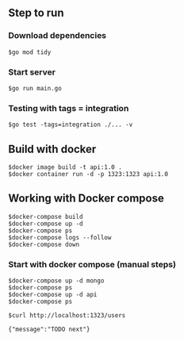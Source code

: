 ## Step to run

### Download dependencies
```
$go mod tidy
```

### Start server
```
$go run main.go
```
### Testing with tags = integration
```
$go test -tags=integration ./... -v
```

## Build with docker
```
$docker image build -t api:1.0 .
$docker container run -d -p 1323:1323 api:1.0
```

## Working with Docker compose
```
$docker-compose build
$docker-compose up -d
$docker-compose ps
$docker-compose logs --follow
$docker-compose down
```

### Start with docker compose (manual steps)
```
$docker-compose up -d mongo
$docker-compose ps
$docker-compose up -d api
$docker-compose ps

$curl http://localhost:1323/users

{"message":"TODO next"}
```
